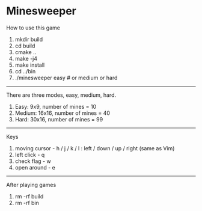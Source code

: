# Minesweeper

How to use this game
1. mkdir build
2. cd build
3. cmake ..
4. make -j4
5. make install
6. cd ../bin
7. ./minesweeper easy # or medium or hard

-------------------------------------------------------------------------------

There are three modes, easy, medium, hard.
1. Easy: 9x9, number of mines = 10
2. Medium: 16x16, number of mines = 40
3. Hard: 30x16, number of mines = 99

-------------------------------------------------------------------------------

Keys
1. moving cursor -  h / j / k / l : left / down / up / right (same as Vim)
2. left click - q
3. check flag - w
4. open around - e

-------------------------------------------------------------------------------

After playing games
1. rm -rf build
2. rm -rf bin

